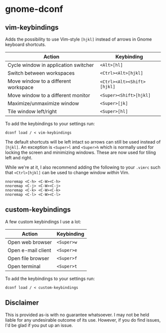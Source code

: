 # gnome-dconf

## vim-keybindings

Adds the possibility to use Vim-style `[hjkl]` instead of arrows in Gnome
keyboard shortcuts.

| Action                               | Keybinding                 |
|--------------------------------------|----------------------------|
| Cycle window in application switcher | `<Alt>[hl]`				|
| Switch between workspaces            | `<Ctrl><Alt>[hjkl]`        |
| Move window to a different workspace | `<Ctrl><Alt><Shift>[hjkl]` |
| Move window to a different monitor   | `<Super><Shift>[hjkl]`     |
| Maximize/unmaximize window           | `<Super>[jk]`              |
| Tile window left/right               | `<Super>[hl]`              |

To add the keybindings to your settings run:
```
dconf load / < vim-keybindings
```

The default shortcuts will be left intact so arrows can still be used instead of
`[hjkl]`.  An exception is `<Super>l` and `<Super>h` which is normally used for
locking the screen and minimizing windows.  These are now used for tiling left
and right.

While we're at it, I also recommend adding the following to your `.vimrc` such
that `<Ctrl>[hjkl]` can be used to change window _within_ Vim.

```
nnoremap <C-h> <C-W><C-h>
nnoremap <C-j> <C-W><C-j>
nnoremap <C-k> <C-W><C-k>
nnoremap <C-l> <C-W><C-l>
```

## custom-keybindings

A few custom keybindings I use a lot:

| Action              | Keybinding                  |
|---------------------|-----------------------------|
| Open web browser    | `<Super>w`                  |
| Open e-mail client  | `<Super>e`                  |
| Open file browser   | `<Super>f`                  |
| Open terminal       | `<Super>t`                  |


To add the keybindings to your settings run:
```
dconf load / < custom-keybindings
```

## Disclaimer

This is provided as-is with no guarantee whatsoever. I may not be held liable for any undesirable outcome of its use. However, if you do find issues, I'd be glad if you put up an issue.
